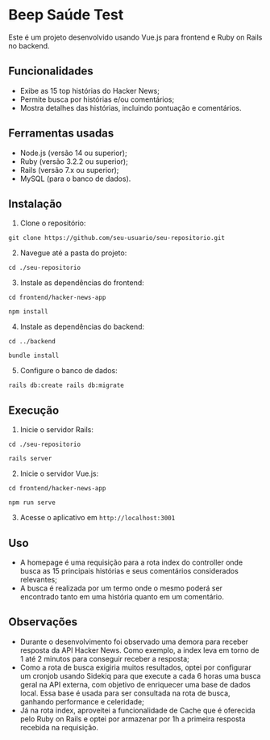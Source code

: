# Beep Saúde Test

Este é um projeto desenvolvido usando Vue.js para frontend e Ruby on Rails no backend.

## Funcionalidades

- Exibe as 15 top histórias do Hacker News;
- Permite busca por histórias e/ou comentários;
- Mostra detalhes das histórias, incluindo pontuação e comentários.

## Ferramentas usadas

- Node.js (versão 14 ou superior);
- Ruby (versão 3.2.2 ou superior);
- Rails (versão 7.x ou superior);
- MySQL (para o banco de dados).

## Instalação

1. Clone o repositório:
```
git clone https://github.com/seu-usuario/seu-repositorio.git
```

2. Navegue até a pasta do projeto:
```
cd ./seu-repositorio
```

3. Instale as dependências do frontend:
```
cd frontend/hacker-news-app
```

```
npm install
```

4. Instale as dependências do backend:
```
cd ../backend
```

```
bundle install
```

5. Configure o banco de dados:
```
rails db:create rails db:migrate
```

## Execução

1. Inicie o servidor Rails:
```
cd ./seu-repositorio
```

```
rails server
```

2. Inicie o servidor Vue.js:
```
cd frontend/hacker-news-app
```

```
npm run serve
```

3. Acesse o aplicativo em `http://localhost:3001`

## Uso

- A homepage é uma requisição para a rota index do controller onde busca as 15 principais histórias e seus comentários considerados relevantes;
- A busca é realizada por um termo onde o mesmo poderá ser encontrado tanto em uma história quanto em um comentário.

## Observações

- Durante o desenvolvimento foi observado uma demora para receber resposta da API Hacker News. Como exemplo, a index leva em torno de 1 até 2 minutos para conseguir receber a resposta;
- Como a rota de busca exigiria muitos resultados, optei por configurar um cronjob usando Sidekiq para que execute a cada 6 horas uma busca geral na API externa, com objetivo de enriquecer uma base de dados local. Essa base é usada para ser consultada na rota de busca, ganhando performance e celeridade;
- Já na rota index, aproveitei a funcionalidade de Cache que é oferecida pelo Ruby on Rails e optei por armazenar por 1h a primeira resposta recebida na requisição.
